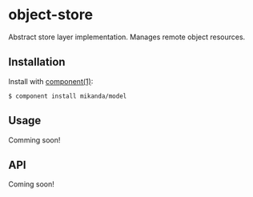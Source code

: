 
# object-store

  Abstract store layer implementation.  Manages remote object resources.

## Installation

  Install with [component(1)](http://component.io):

    $ component install mikanda/model

## Usage

  Comming soon!

## API

  Coming soon!
